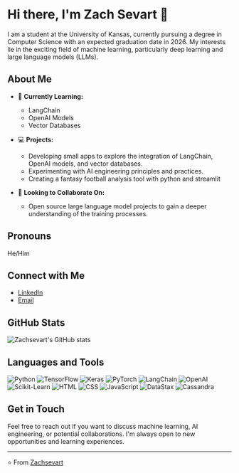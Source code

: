 # Hi there, I'm Zach Sevart 👋

I am a student at the University of Kansas, currently pursuing a degree in Computer Science with an expected graduation date in 2026. My interests lie in the exciting field of machine learning, particularly deep learning and large language models (LLMs).

## About Me

- 🌱 **Currently Learning:**
  - LangChain
  - OpenAI Models
  - Vector Databases

- 💻 **Projects:**
  - Developing small apps to explore the integration of LangChain, OpenAI models, and vector databases.
  - Experimenting with AI engineering principles and practices.
  - Creating a fantasy football analysis tool with python and streamlit

- 🤝 **Looking to Collaborate On:**
  - Open source large language model projects to gain a deeper understanding of the training processes.

## Pronouns

He/Him

## Connect with Me

- [LinkedIn](https://www.linkedin.com/in/zachsevart/)
- [Email](mailto:zachsevart@yahoo.com)

## GitHub Stats

![Zachsevart's GitHub stats](https://github-readme-stats.vercel.app/api?username=zachsevart&show_icons=true&theme=radical)

## Languages and Tools

![Python](https://img.shields.io/badge/Python-3776AB?style=for-the-badge&logo=python&logoColor=white)
![TensorFlow](https://img.shields.io/badge/TensorFlow-FF6F00?style=for-the-badge&logo=tensorflow&logoColor=white)
![Keras](https://img.shields.io/badge/Keras-D00000?style=for-the-badge&logo=keras&logoColor=white)
![PyTorch](https://img.shields.io/badge/PyTorch-EE4C2C?style=for-the-badge&logo=pytorch&logoColor=white)
![LangChain](https://img.shields.io/badge/LangChain-000000?style=for-the-badge&logo=langchain&logoColor=white)
![OpenAI](https://img.shields.io/badge/OpenAI-412991?style=for-the-badge&logo=openai&logoColor=white)
![Scikit-Learn](https://img.shields.io/badge/Scikit--Learn-F7931E?style=for-the-badge&logo=scikit-learn&logoColor=white)
![HTML](https://img.shields.io/badge/HTML-E34F26?style=for-the-badge&logo=html5&logoColor=white)
![CSS](https://img.shields.io/badge/CSS-1572B6?style=for-the-badge&logo=css3&logoColor=white)
![JavaScript](https://img.shields.io/badge/JavaScript-F7DF1E?style=for-the-badge&logo=javascript&logoColor=black)
![DataStax](https://img.shields.io/badge/DataStax-000000?style=for-the-badge&logo=datastax&logoColor=white)
![Cassandra](https://img.shields.io/badge/Cassandra-1287B1?style=for-the-badge&logo=apache-cassandra&logoColor=white)

## Get in Touch

Feel free to reach out if you want to discuss machine learning, AI engineering, or potential collaborations. I'm always open to new opportunities and learning experiences.

---

⭐️ From [Zachsevart](https://github.com/zachsevart)
